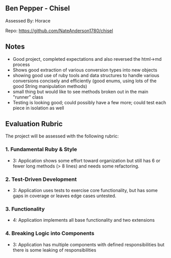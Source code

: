 ## Ben Pepper - Chisel

Assessed By: Horace

Repo: https://github.com/NateAnderson1780/chisel

## Notes

* Good project, completed expectations and also reversed the html->md process
* Shows good extraction of various conversion types into new objects
* showing good use of ruby tools and data structures to handle various conversions concisely and efficiently
(good enums, using lots of the good String manipulation methods)
* small thing but would like to see methods broken out in the main "runner" class
* Testing is looking good; could possibly have a few more; could test each piece in isolation as well

## Evaluation Rubric

The project will be assessed with the following rubric:

### 1. Fundamental Ruby & Style

* 3:  Application shows some effort toward organization but still has 6 or fewer long methods (> 8 lines) and needs some refactoring.

### 2. Test-Driven Development

* 3: Application uses tests to exercise core functionality, but has some gaps in coverage or leaves edge cases untested.

### 3. Functionality

* 4: Application implements all base functionality and two extensions

### 4. Breaking Logic into Components

* 3: Application has multiple components with defined responsibilities but there is some leaking of responsibilities
